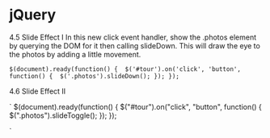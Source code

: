 # jQuery


4.5 Slide Effect I 
In this new click event handler, show the .photos element by querying the DOM for it then calling slideDown. This will draw the eye to the photos by adding a little movement.


`$(document).ready(function() { 
  $('#tour').on('click', 'button', function() { 
    $('.photos').slideDown();
  });
});`

4.6 Slide Effect II

`
$(document).ready(function() { 
  $("#tour").on("click", "button", function() { 
    $(".photos").slideToggle();
  });
});

`
